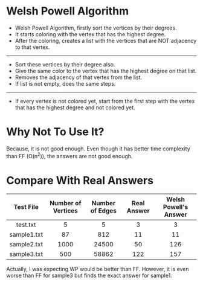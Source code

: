 # Welsh Powell Algorithm

* Welsh Powell Algorithm, firstly sort the vertices by their degrees.
* It starts coloring with the vertex that has the highest degree.
* After the coloring, creates a list with the vertices that are NOT adjacency to that vertex.
<hr/>

* Sort these vertices by their degree also.
* Give the same color to the vertex that has the highest degree on that list.
* Removes the adjacency of that vertex from the list.
* If list is not empty, does the same steps.
<hr/>

* If every vertex is not colored yet, start from the first step with the vertex that has the highest degree and not colored yet.

# Why Not To Use It?

Because, it is not good enough. Even though it has better time complexity than FF (O(n<sup>2</sup>)), the answers are not good enough.


# Compare With Real Answers

|  Test File  | Number of Vertices | Number of Edges | Real Answer | Welsh Powell's Answer |
|:-----------:|:------------------:|:---------------:|:-----------:|:---------------------:|
|  test.txt   |         5          |        5        |      3      |           3           |
| sample1.txt |         87         |       812       |     11      |          11           |
| sample2.txt |        1000        |      24500      |     50      |          126          |
| sample3.txt |        500         |      58862      |     122     |          157          |


Actually, I was expecting WP would be better than FF. However, it is even worse than FF for sample3 but finds the exact answer for sample1.